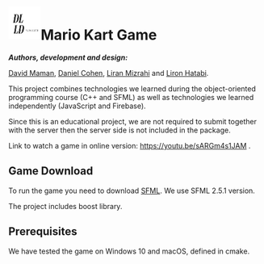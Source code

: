 <div style="margin-right: 15px;"><img align="left" src="./resources/logo.jpeg" width="64" height="64"/></div>

# Mario Kart Game

***Authors, development and design:***
 
[David Maman](https://github.com/dmaman86),
[Daniel Cohen](https://github.com/DanielCohen94),
[Liran Mizrahi](https://github.com/LiranMizrahi)
and [Liron Hatabi](https://github.com/LironHatabi).

This project combines technologies we learned during the object-oriented
programming course (C++ and SFML) as well as technologies we
learned independently (JavaScript and Firebase).

Since this is an educational project, we are not required to submit together
with the server then the server side is not included in the package.

Link to watch a game in online version: https://youtu.be/sARGm4s1JAM .

## Game Download
To run the game you need to download [SFML](https://www.sfml-dev.org/download.php).
We use SFML 2.5.1 version.

The project includes boost library.

## Prerequisites
We have tested the game on Windows 10 and macOS, defined in cmake.

